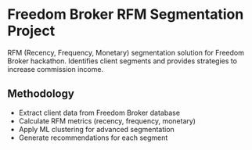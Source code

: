 # Freedom Broker RFM Segmentation Project
RFM (Recency, Frequency, Monetary) segmentation solution for Freedom Broker hackathon. Identifies client segments and provides strategies to increase commission income.

## Methodology
- Extract client data from Freedom Broker database
- Calculate RFM metrics (recency, frequency, monetary)
- Apply ML clustering for advanced segmentation
- Generate recommendations for each segment